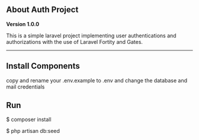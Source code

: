 ## About Auth Project

**Version 1.0.0** 

This is a simple laravel project implementing user authentications and authorizations with the use of Laravel Fortity and Gates.

---

## Install Components

copy and rename your .env.example to .env and change the database and mail credentials

## Run

$ composer install

$ php artisan db:seed

